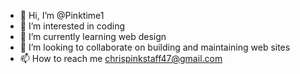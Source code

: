 - 👋 Hi, I’m @Pinktime1
- 👀 I’m interested in coding
- 🌱 I’m currently learning web design
- 💞️ I’m looking to collaborate on building and maintaining web sites
- 📫 How to reach me chrispinkstaff47@gmail.com

<!---
Pinktime1/Pinktime1 is a ✨ special ✨ repository because its `README.md` (this file) appears on your GitHub profile.
You can click the Preview link to take a look at your changes.
--->
